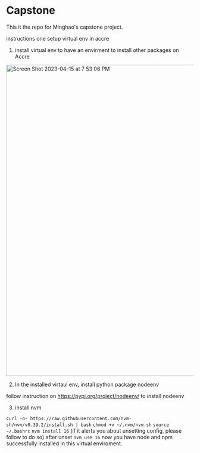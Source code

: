 # Capstone

This it the repo for Minghao's capstone project. 



instructions one setup virtual env in accre

1. install virtual env to have an envirment to install other packages on Accre

<img width="833" alt="Screen Shot 2023-04-15 at 7 53 06 PM" src="https://user-images.githubusercontent.com/89414303/232260393-6b7b0b49-d079-4a10-951e-6a4159dd60ae.png">


2. In the installed virtaul env, install python package nodeenv 

follow instruction on https://pypi.org/project/nodeenv/ to install nodeenv 

3. install nvm 

`curl -o- https://raw.githubusercontent.com/nvm-sh/nvm/v0.39.2/install.sh | bash`
`chmod +x ~/.nvm/nvm.sh`
`source ~/.bashrc`
`nvm install 16`
(if it alerts you about unsetting config, please follow to do so)
after unset
`nvm use 16`
now you have node and npm successfully installed in this virtual enviroment. 
